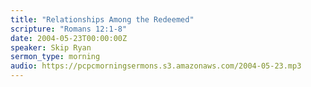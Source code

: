 ```yaml
---
title: "Relationships Among the Redeemed"
scripture: "Romans 12:1-8"
date: 2004-05-23T00:00:00Z
speaker: Skip Ryan
sermon_type: morning
audio: https://pcpcmorningsermons.s3.amazonaws.com/2004-05-23.mp3 
---
```



